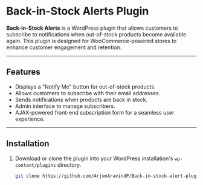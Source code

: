 # Back-in-Stock Alerts Plugin

**Back-in-Stock Alerts** is a WordPress plugin that allows customers to subscribe to notifications when out-of-stock products become available again. This plugin is designed for WooCommerce-powered stores to enhance customer engagement and retention.

---

## Features

- Displays a "Notify Me" button for out-of-stock products.
- Allows customers to subscribe with their email addresses.
- Sends notifications when products are back in stock.
- Admin interface to manage subscribers.
- AJAX-powered front-end subscription form for a seamless user experience.

---

## Installation

1. Download or clone the plugin into your WordPress installation's `wp-content/plugins` directory.
   ```bash
   git clone https://github.com/ArjunAravindP/Back-in-stock-alert-plugin-for-WooCommerce.git
